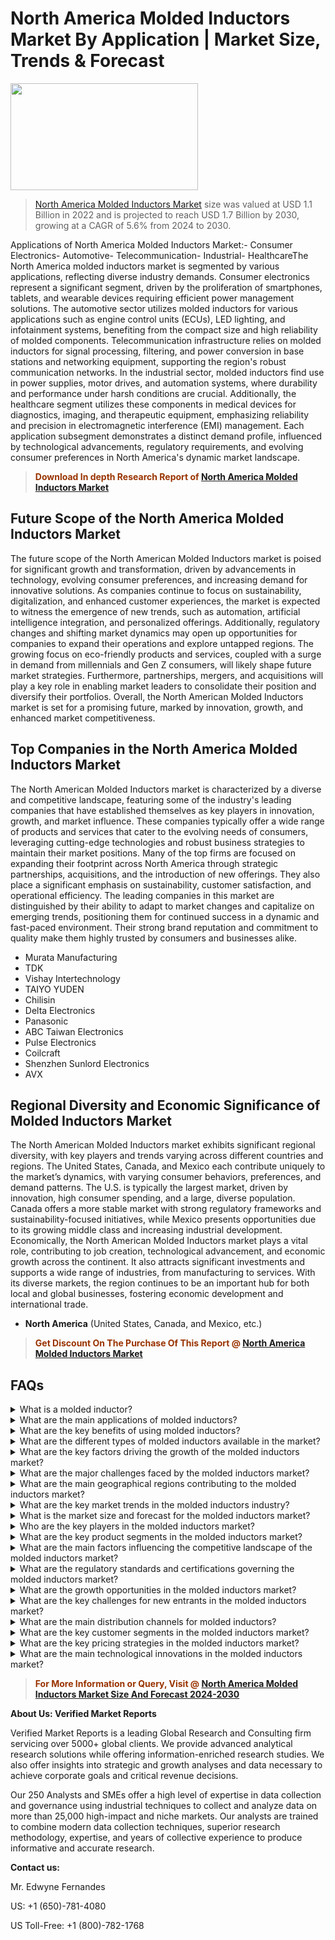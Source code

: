<p><h1>North America Molded Inductors Market By Application | Market Size, Trends & Forecast</h1><p><img class="aligncenter size-medium wp-image-105565" src="https://ffe5etoiles.com/wp-content/uploads/2025/01/MST7-300x171.png" alt="" width="300" height="171" /></p><blockquote><p><a href="https://www.verifiedmarketreports.com/download-sample/?rid=413744&utm_source=Github-NA&utm_medium=362" target="_blank">North America Molded Inductors Market</a> size was valued at USD 1.1 Billion in 2022 and is projected to reach USD 1.7 Billion by 2030, growing at a CAGR of 5.6% from 2024 to 2030.</p></blockquote>Applications of North America Molded Inductors Market:- Consumer Electronics- Automotive- Telecommunication- Industrial- HealthcareThe North America molded inductors market is segmented by various applications, reflecting diverse industry demands. Consumer electronics represent a significant segment, driven by the proliferation of smartphones, tablets, and wearable devices requiring efficient power management solutions. The automotive sector utilizes molded inductors for various applications such as engine control units (ECUs), LED lighting, and infotainment systems, benefiting from the compact size and high reliability of molded components. Telecommunication infrastructure relies on molded inductors for signal processing, filtering, and power conversion in base stations and networking equipment, supporting the region's robust communication networks. In the industrial sector, molded inductors find use in power supplies, motor drives, and automation systems, where durability and performance under harsh conditions are crucial. Additionally, the healthcare segment utilizes these components in medical devices for diagnostics, imaging, and therapeutic equipment, emphasizing reliability and precision in electromagnetic interference (EMI) management. Each application subsegment demonstrates a distinct demand profile, influenced by technological advancements, regulatory requirements, and evolving consumer preferences in North America's dynamic market landscape.</p><blockquote><p><span style="color: #993300;"><strong>Download In depth Research Report of <a href="https://www.verifiedmarketreports.com/download-sample/?rid=413744&utm_source=Github-NA&utm_medium=362">North America Molded Inductors Market</a></strong></span></p></blockquote><h2>Future Scope of the North America Molded Inductors Market</h2><p>The future scope of the North American Molded Inductors market is poised for significant growth and transformation, driven by advancements in technology, evolving consumer preferences, and increasing demand for innovative solutions. As companies continue to focus on sustainability, digitalization, and enhanced customer experiences, the market is expected to witness the emergence of new trends, such as automation, artificial intelligence integration, and personalized offerings. Additionally, regulatory changes and shifting market dynamics may open up opportunities for companies to expand their operations and explore untapped regions. The growing focus on eco-friendly products and services, coupled with a surge in demand from millennials and Gen Z consumers, will likely shape future market strategies. Furthermore, partnerships, mergers, and acquisitions will play a key role in enabling market leaders to consolidate their position and diversify their portfolios. Overall, the North American Molded Inductors market is set for a promising future, marked by innovation, growth, and enhanced market competitiveness.</p><h2>Top Companies in the North America Molded Inductors Market</h2><p>The North American Molded Inductors market is characterized by a diverse and competitive landscape, featuring some of the industry's leading companies that have established themselves as key players in innovation, growth, and market influence. These companies typically offer a wide range of products and services that cater to the evolving needs of consumers, leveraging cutting-edge technologies and robust business strategies to maintain their market positions. Many of the top firms are focused on expanding their footprint across North America through strategic partnerships, acquisitions, and the introduction of new offerings. They also place a significant emphasis on sustainability, customer satisfaction, and operational efficiency. The leading companies in this market are distinguished by their ability to adapt to market changes and capitalize on emerging trends, positioning them for continued success in a dynamic and fast-paced environment. Their strong brand reputation and commitment to quality make them highly trusted by consumers and businesses alike.</p><p><ul><li>Murata Manufacturing </li><li> TDK </li><li> Vishay Intertechnology </li><li> TAIYO YUDEN </li><li> Chilisin </li><li> Delta Electronics </li><li> Panasonic </li><li> ABC Taiwan Electronics </li><li> Pulse Electronics </li><li> Coilcraft </li><li> Shenzhen Sunlord Electronics </li><li> AVX</li></ul></p><h2>Regional Diversity and Economic Significance of Molded Inductors Market</h2><p>The North American Molded Inductors market exhibits significant regional diversity, with key players and trends varying across different countries and regions. The United States, Canada, and Mexico each contribute uniquely to the market’s dynamics, with varying consumer behaviors, preferences, and demand patterns. The U.S. is typically the largest market, driven by innovation, high consumer spending, and a large, diverse population. Canada offers a more stable market with strong regulatory frameworks and sustainability-focused initiatives, while Mexico presents opportunities due to its growing middle class and increasing industrial development. Economically, the North American Molded Inductors market plays a vital role, contributing to job creation, technological advancement, and economic growth across the continent. It also attracts significant investments and supports a wide range of industries, from manufacturing to services. With its diverse markets, the region continues to be an important hub for both local and global businesses, fostering economic development and international trade.</p><ul> <li><strong>North America</strong> (United States, Canada, and Mexico, etc.)</li></ul><blockquote><p><span style="color: #993300;"><strong>Get Discount On The Purchase Of This Report @ <a href="https://www.verifiedmarketreports.com/ask-for-discount/?rid=413744&utm_source=Github-NA&utm_medium=362">North America Molded Inductors Market</a></strong></span></p></blockquote><h2>FAQs</h2><p><details> <summary>What is a molded inductor?</div><div></summary> <p>A molded inductor is a type of electronic component that is used to store and release energy in the form of a magnetic field.</p></details><details> <summary>What are the main applications of molded inductors?</div><div></summary> <p>Molded inductors are commonly used in electronic devices such as power supplies, amplifiers, and RF circuits.</p></details><details> <summary>What are the key benefits of using molded inductors?</div><div></summary> <p>Molded inductors offer high reliability, low cost, and compact size, making them ideal for a wide range of applications.</p></details><details> <summary>What are the different types of molded inductors available in the market?</div><div></summary> <p>The market offers molded inductors in various types such as wirewound, multilayer, and thin film inductors.</p></details><details> <summary>What are the key factors driving the growth of the molded inductors market?</div><div></summary> <p>The increasing demand for consumer electronics, automotive applications, and wireless communication devices is driving the growth of the molded inductors market.</p></details><details> <summary>What are the major challenges faced by the molded inductors market?</div><div></summary> <p>The market faces challenges related to the availability of raw materials, price volatility, and competition from alternative technologies such as capacitors.</p></details><details> <summary>What are the main geographical regions contributing to the molded inductors market?</div><div></summary> <p>The market is primarily driven by demand from regions such as North America, Europe, and Asia-Pacific due to the presence of major consumer electronics manufacturers.</p></details><details> <summary>What are the key market trends in the molded inductors industry?</div><div></summary> <p>Industry trends include the increasing adoption of molded inductors in automotive electronics, the rising demand for miniaturized electronic components, and the emergence of IoT devices.</p></details><details> <summary>What is the market size and forecast for the molded inductors market?</div><div></summary> <p>The global molded inductors market is projected to reach USD X.XX billion by 2025, growing at a CAGR of XX% from 2020 to 2025.</p></details><details> <summary>Who are the key players in the molded inductors market?</div><div></summary> <p>Major players in the market include TDK Corporation, Murata Manufacturing Co., Ltd., Vishay Intertechnology, Inc., Taiyo Yuden Co., Ltd., and Coilcraft, Inc.</p></details><details> <summary>What are the key product segments in the molded inductors market?</div><div></summary> <p>The market can be segmented based on product type into wirewound, multilayer, and thin film molded inductors.</p></details><details> <summary>What are the main factors influencing the competitive landscape of the molded inductors market?</div><div></summary> <p>Factors such as technological advancements, product innovation, and strategic alliances are driving the competition among key players in the market.</p></details><details> <summary>What are the regulatory standards and certifications governing the molded inductors market?</div><div></summary> <p>The market is governed by standards such as RoHS (Restriction of Hazardous Substances) and certifications such as ISO 9001:2015 for quality management systems.</p></details><details> <summary>What are the growth opportunities in the molded inductors market?</div><div></summary> <p>Growth opportunities include the increasing demand for molded inductors in automotive applications, the growth of wireless charging technology, and the expanding IoT market.</p></details><details> <summary>What are the key challenges for new entrants in the molded inductors market?</div><div></summary> <p>Challenges for new entrants include establishing a strong distribution network, overcoming the high initial investment cost, and differentiating their products in a competitive market.</p></details><details> <summary>What are the main distribution channels for molded inductors?</div><div></summary> <p>Molded inductors are primarily distributed through direct sales, distributors, and online channels to reach a wide customer base.</p></details><details> <summary>What are the key customer segments in the molded inductors market?</div><div></summary> <p>Key customer segments include electronics manufacturers, automotive industry, telecommunications sector, and IoT device manufacturers.</p></details><details> <summary>What are the key pricing strategies in the molded inductors market?</div><div></summary> <p>Pricing strategies include competitive pricing, value-based pricing, and volume-based discounts to attract customers and maintain market share.</p></details><details> <summary>What are the main technological innovations in the molded inductors market?</div><div></summary> <p>Technological innovations include the development of high-frequency molded inductors, miniaturization of components, and integration of power inductors in electronic devices.</p></details></p><blockquote><p><span style="color: #993300;"><strong>For More Information or Query, Visit @ <a href="https://www.verifiedmarketreports.com/product/molded-inductors-market/">North America Molded Inductors Market Size And Forecast 2024-2030</a></strong></span></p></blockquote><p><strong>About Us: Verified Market Reports</strong></p><p>Verified Market Reports is a leading Global Research and Consulting firm servicing over 5000+ global clients. We provide advanced analytical research solutions while offering information-enriched research studies. We also offer insights into strategic and growth analyses and data necessary to achieve corporate goals and critical revenue decisions.</p><p>Our 250 Analysts and SMEs offer a high level of expertise in data collection and governance using industrial techniques to collect and analyze data on more than 25,000 high-impact and niche markets. Our analysts are trained to combine modern data collection techniques, superior research methodology, expertise, and years of collective experience to produce informative and accurate research.</p><p><strong>Contact us:</strong></p><p>Mr. Edwyne Fernandes</p><p>US: +1 (650)-781-4080</p><p>US Toll-Free: +1 (800)-782-1768</p>
